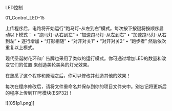 LED控制

01_Control_LED-15

上传程序后，电路将开始运行“跑马灯-从左到右”模式。每次按下按键将按顺序启动以下模式：
• “跑马灯-从右到左”
• “加速跑马灯-从左到右”
• “加速跑马灯-从右到左”
• 逐行增加
• “灯影相随”
• “对开对关1”
• “对开对关2”
• “跑步者”
然后依次重复以上模式。

现代圣诞树花环和广告牌也采用了类似的运行模式。你可通过增加LED的数量和改变它们的位置
来创造美轮美奂的灯光效果。

在熟悉了这个程序和原理之后，你可以修改并创造其他的效果！

每次在程序修改后，请将文件重命名并保存到你的项目文件夹中。别忘记将更新后的程序上传到111号模块(ESP32)！

![[051p1.png]]